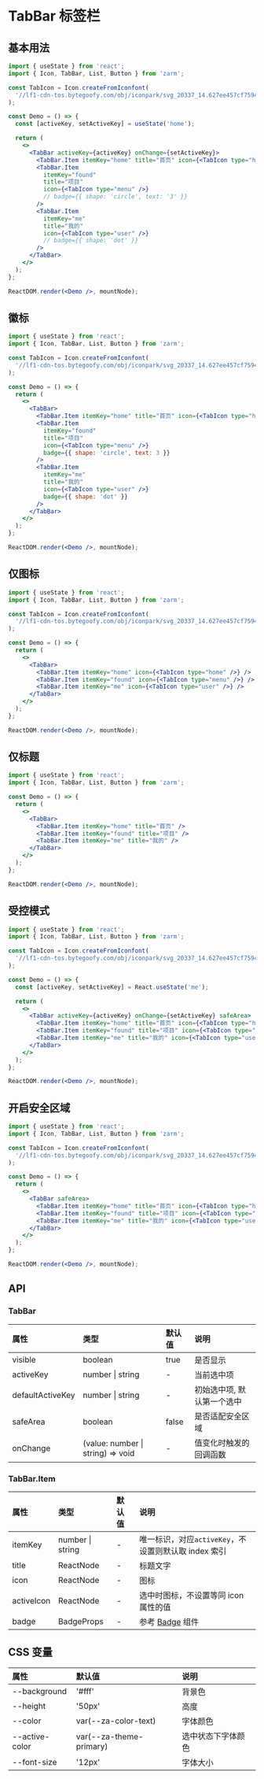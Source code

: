 # TabBar 标签栏

## 基本用法

```jsx
import { useState } from 'react';
import { Icon, TabBar, List, Button } from 'zarm';

const TabIcon = Icon.createFromIconfont(
  '//lf1-cdn-tos.bytegoofy.com/obj/iconpark/svg_20337_14.627ee457cf7594fbbce6d5e14b8c29ef.js',
);

const Demo = () => {
  const [activeKey, setActiveKey] = useState('home');

  return (
    <>
      <TabBar activeKey={activeKey} onChange={setActiveKey}>
        <TabBar.Item itemKey="home" title="首页" icon={<TabIcon type="home" />} />
        <TabBar.Item
          itemKey="found"
          title="项目"
          icon={<TabIcon type="menu" />}
          // badge={{ shape: 'circle', text: '3' }}
        />
        <TabBar.Item
          itemKey="me"
          title="我的"
          icon={<TabIcon type="user" />}
          // badge={{ shape: 'dot' }}
        />
      </TabBar>
    </>
  );
};

ReactDOM.render(<Demo />, mountNode);
```

## 徽标

```jsx
import { useState } from 'react';
import { Icon, TabBar, List, Button } from 'zarm';

const TabIcon = Icon.createFromIconfont(
  '//lf1-cdn-tos.bytegoofy.com/obj/iconpark/svg_20337_14.627ee457cf7594fbbce6d5e14b8c29ef.js',
);

const Demo = () => {
  return (
    <>
      <TabBar>
        <TabBar.Item itemKey="home" title="首页" icon={<TabIcon type="home" />} />
        <TabBar.Item
          itemKey="found"
          title="项目"
          icon={<TabIcon type="menu" />}
          badge={{ shape: 'circle', text: 3 }}
        />
        <TabBar.Item
          itemKey="me"
          title="我的"
          icon={<TabIcon type="user" />}
          badge={{ shape: 'dot' }}
        />
      </TabBar>
    </>
  );
};

ReactDOM.render(<Demo />, mountNode);
```

## 仅图标

```jsx
import { useState } from 'react';
import { Icon, TabBar, List, Button } from 'zarm';

const TabIcon = Icon.createFromIconfont(
  '//lf1-cdn-tos.bytegoofy.com/obj/iconpark/svg_20337_14.627ee457cf7594fbbce6d5e14b8c29ef.js',
);

const Demo = () => {
  return (
    <>
      <TabBar>
        <TabBar.Item itemKey="home" icon={<TabIcon type="home" />} />
        <TabBar.Item itemKey="found" icon={<TabIcon type="menu" />} />
        <TabBar.Item itemKey="me" icon={<TabIcon type="user" />} />
      </TabBar>
    </>
  );
};

ReactDOM.render(<Demo />, mountNode);
```

## 仅标题

```jsx
import { useState } from 'react';
import { Icon, TabBar, List, Button } from 'zarm';

const Demo = () => {
  return (
    <>
      <TabBar>
        <TabBar.Item itemKey="home" title="首页" />
        <TabBar.Item itemKey="found" title="项目" />
        <TabBar.Item itemKey="me" title="我的" />
      </TabBar>
    </>
  );
};

ReactDOM.render(<Demo />, mountNode);
```

## 受控模式

```jsx
import { useState } from 'react';
import { Icon, TabBar, List, Button } from 'zarm';

const TabIcon = Icon.createFromIconfont(
  '//lf1-cdn-tos.bytegoofy.com/obj/iconpark/svg_20337_14.627ee457cf7594fbbce6d5e14b8c29ef.js',
);

const Demo = () => {
  const [activeKey, setActiveKey] = React.useState('me');

  return (
    <>
      <TabBar activeKey={activeKey} onChange={setActiveKey} safeArea>
        <TabBar.Item itemKey="home" title="首页" icon={<TabIcon type="home" />} />
        <TabBar.Item itemKey="found" title="项目" icon={<TabIcon type="menu" />} />
        <TabBar.Item itemKey="me" title="我的" icon={<TabIcon type="user" />} />
      </TabBar>
    </>
  );
};

ReactDOM.render(<Demo />, mountNode);
```

## 开启安全区域

```jsx
import { useState } from 'react';
import { Icon, TabBar, List, Button } from 'zarm';

const TabIcon = Icon.createFromIconfont(
  '//lf1-cdn-tos.bytegoofy.com/obj/iconpark/svg_20337_14.627ee457cf7594fbbce6d5e14b8c29ef.js',
);

const Demo = () => {
  return (
    <>
      <TabBar safeArea>
        <TabBar.Item itemKey="home" title="首页" icon={<TabIcon type="home" />} />
        <TabBar.Item itemKey="found" title="项目" icon={<TabIcon type="menu" />} />
        <TabBar.Item itemKey="me" title="我的" icon={<TabIcon type="user" />} />
      </TabBar>
    </>
  );
};

ReactDOM.render(<Demo />, mountNode);
```

## API

### TabBar

| 属性             | 类型                              | 默认值 | 说明                       |
| :--------------- | :-------------------------------- | :----- | :------------------------- |
| visible          | boolean                           | true   | 是否显示                   |
| activeKey        | number \| string                  | -      | 当前选中项                 |
| defaultActiveKey | number \| string                  | -      | 初始选中项, 默认第一个选中 |
| safeArea         | boolean                           | false  | 是否适配安全区域           |
| onChange         | (value: number \| string) => void | -      | 值变化时触发的回调函数     |

### TabBar.Item

| 属性       | 类型             | 默认值 | 说明                                                 |
| :--------- | :--------------- | :----- | :--------------------------------------------------- |
| itemKey    | number \| string | -      | 唯一标识，对应`activeKey`，不设置则默认取 index 索引 |
| title      | ReactNode        | -      | 标题文字                                             |
| icon       | ReactNode        | -      | 图标                                                 |
| activeIcon | ReactNode        | -      | 选中时图标，不设置等同 icon 属性的值                 |
| badge      | BadgeProps       | -      | 参考 [Badge](/#/components/badge) 组件               |

## CSS 变量

| 属性           | 默认值                  | 说明               |
| :------------- | :---------------------- | :----------------- |
| --background   | '#fff'                  | 背景色             |
| --height       | '50px'                  | 高度               |
| --color        | var(--za-color-text)    | 字体颜色           |
| --active-color | var(--za-theme-primary) | 选中状态下字体颜色 |
| --font-size    | '12px'                  | 字体大小           |
